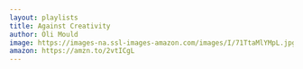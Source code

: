 ```yaml
---
layout: playlists
title: Against Creativity
author: Oli Mould
image: https://images-na.ssl-images-amazon.com/images/I/71TtaMlYMpL.jpg
amazon: https://amzn.to/2vtICgL
---
```


